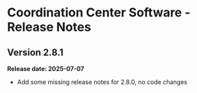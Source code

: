 # Coordination Center Software - Release Notes

## Version 2.8.1

**Release date: 2025-07-07**

* Add some missing release notes for 2.8.0, no code changes
